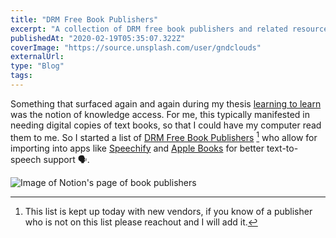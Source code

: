 ```yaml
---
title: "DRM Free Book Publishers"
excerpt: "A collection of DRM free book publishers and related resources."
publishedAt: "2020-02-19T05:35:07.322Z"
coverImage: "https://source.unsplash.com/user/gndclouds"
externalUrl:
type: "Blog"
tags:
---
```


Something that surfaced again and again during my thesis [learning to learn](gndclouds.cc/learning-to-learn) was the notion of knowledge access. For me, this typically manifested in needing digital copies of text books, so that I could have my computer read them to me. So I started a list of [DRM Free Book Publishers](https://notion.so/tinyfactories/a9c391b2f0d94cc7b6a03cd9a7a4083f?v=65d645341e5f408eb9939003e6e98b7a) [^1] who allow for importing into apps like [Speechify](https://www.getspeechify.com/) and [Apple Books](https://www.apple.com/apple-books/) for better text-to-speech support 🗣.

![Image of Notion's page of book publishers](../assets/images/notes/drm-free-book-publishers.jpeg)
[^1]: This list is kept up today with new vendors, if you know of a publisher who is not on this list please reachout and I will add it.
